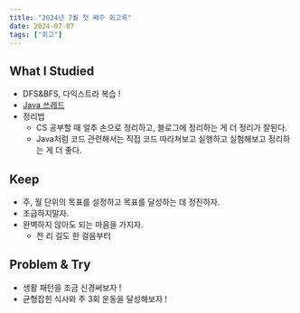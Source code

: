 ```yaml
---
title: "2024년 7월 첫 째주 회고록"
date: 2024-07-07
tags: ["회고"]
---
```


## What I Studied

- DFS&BFS, 다익스트라 복습 !
- [Java 쓰레드](https://kdkdhoho.github.io/thread-in-jvm)
- 정리법
  - CS 공부할 때 얼추 손으로 정리하고, 블로그에 정리하는 게 더 정리가 잘된다.
  - Java처럼 코드 관련해서는 직접 코드 따라쳐보고 실행하고 실험해보고 정리하는 게 더 좋다.

## Keep

- 주, 월 단위의 목표를 설정하고 목표를 달성하는 데 정진하자.
- 조급하지말자.
- 완벽하지 않아도 되는 마음을 가지자.
    - 천 리 길도 한 걸음부터

## Problem & Try

- 생활 패턴을 조금 신경써보자 !
- 균형잡힌 식사와 주 3회 운동을 달성해보자 !
